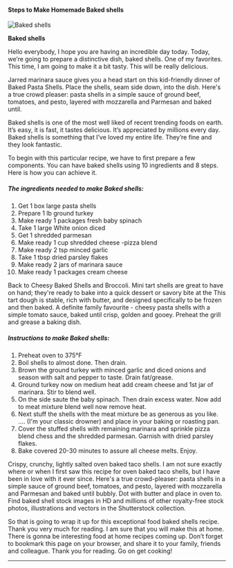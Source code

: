             

#### Steps to Make Homemade Baked shells

![Baked shells](https://img-global.cpcdn.com/recipes/5235730018205696/751x532cq70/baked-shells-recipe-main-photo.jpg)

**Baked shells**

Hello everybody, I hope you are having an incredible day today. Today, we’re going to prepare a distinctive dish, baked shells. One of my favorites. This time, I am going to make it a bit tasty. This will be really delicious.

Jarred marinara sauce gives you a head start on this kid-friendly dinner of Baked Pasta Shells. Place the shells, seam side down, into the dish. Here's a true crowd pleaser: pasta shells in a simple sauce of ground beef, tomatoes, and pesto, layered with mozzarella and Parmesan and baked until.

Baked shells is one of the most well liked of recent trending foods on earth. It’s easy, it is fast, it tastes delicious. It’s appreciated by millions every day. Baked shells is something that I’ve loved my entire life. They’re fine and they look fantastic.

To begin with this particular recipe, we have to first prepare a few components. You can have baked shells using 10 ingredients and 8 steps. Here is how you can achieve it.

##### The ingredients needed to make Baked shells:

1.  Get 1 box large pasta shells
2.  Prepare 1 lb ground turkey
3.  Make ready 1 packages fresh baby spinach
4.  Take 1 large White onion diced
5.  Get 1 shredded parmesan
6.  Make ready 1 cup shredded cheese -pizza blend
7.  Make ready 2 tsp minced garlic
8.  Take 1 tbsp dried parsley flakes
9.  Make ready 2 jars of marinara sauce
10.  Make ready 1 packages cream cheese

Back to Cheesy Baked Shells and Broccoli. Mini tart shells are great to have on hand; they're ready to bake into a quick dessert or savory bite at the This tart dough is stable, rich with butter, and designed specifically to be frozen and then baked. A definite family favourite - cheesy pasta shells with a simple tomato sauce, baked until crisp, golden and gooey. Preheat the grill and grease a baking dish.

##### Instructions to make Baked shells:

1.  Preheat oven to 375°F
2.  Boil shells to almost done. Then drain.
3.  Brown the ground turkey with minced garlic and diced onions and season with salt and pepper to taste. Drain fat/grease.
4.  Ground turkey now on medium heat add cream cheese and 1st jar of marinara. Stir to blend well.
5.  On the side saute the baby spinach. Then drain excess water. Now add to meat mixture blend well now remove heat.
6.  Next stuff the shells with the meat mixture be as generous as you like. …. (I'm your classic drowner) and place in your baking or roasting pan.
7.  Cover the stuffed shells with remaining marinara and sprinkle pizza blend chess and the shredded parmesan. Garnish with dried parsley flakes.
8.  Bake covered 20-30 minutes to assure all cheese melts. Enjoy.

Crispy, crunchy, lightly salted oven baked taco shells. I am not sure exactly where or when I first saw this recipe for oven baked taco shells, but I have been in love with it ever since. Here's a true crowd-pleaser: pasta shells in a simple sauce of ground beef, tomatoes, and pesto, layered with mozzarella and Parmesan and baked until bubbly. Dot with butter and place in oven to. Find baked shell stock images in HD and millions of other royalty-free stock photos, illustrations and vectors in the Shutterstock collection.

So that is going to wrap it up for this exceptional food baked shells recipe. Thank you very much for reading. I am sure that you will make this at home. There is gonna be interesting food at home recipes coming up. Don’t forget to bookmark this page on your browser, and share it to your family, friends and colleague. Thank you for reading. Go on get cooking!

* * *